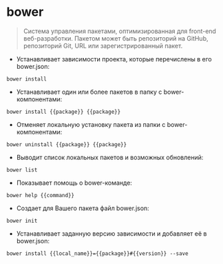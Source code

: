 # bower

> Система управления пакетами, оптимизированная для front-end веб-разработки.
> Пакетом может быть репозиторий на GitHub, репозиторий Git, URL или зарегистрированный пакет.

- Устанавливает зависимости проекта, которые перечислены в его bower.json:

`bower install`

- Устанавливает один или более пакетов в папку с bower-компонентами:

`bower install {{package}} {{package}}`

- Отменяет локальную установку пакета из папки с bower-компонентами:

`bower uninstall {{package}} {{package}}`

- Выводит список локальных пакетов и возможных обновлений:

`bower list`

- Показывает помощь о bower-команде:

`bower help {{command}}`

- Создает для Вашего пакета файл bower.json:

`bower init`

- Устанавливает заданную версию зависимости и добавляет её в bower.json:

`bower install {{local_name}}={{package}}#{{version}} --save`
